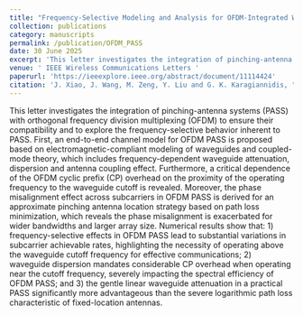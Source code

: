 ```yaml
---
title: "Frequency-Selective Modeling and Analysis for OFDM-Integrated Wideband Pinching-Antenna Systems"
collection: publications
category: manuscripts
permalink: /publication/OFDM_PASS
date: 30 June 2025
excerpt: 'This letter investigates the integration of pinching-antenna systems (PASS) with orthogonal frequency division multiplexing (OFDM) to ensure their compatibility and to explore the frequency-selective behavior inherent to PASS. First, an end-to-end channel model for OFDM PASS is proposed based on electromagnetic-compliant modeling of waveguides and coupled-mode theory, which includes frequency-dependent waveguide attenuation, dispersion and antenna coupling effect. Furthermore, a critical dependence of the OFDM cyclic prefix (CP) overhead on the proximity of the operating frequency to the waveguide cutoff is revealed. Moreover, the phase misalignment effect across subcarriers in OFDM PASS is derived for an approximate pinching antenna location strategy based on path loss minimization. The code is available at [PASS](https://github.com/WiCi-Lab/OFDM_PASS)'
venue: ' IEEE Wireless Communications Letters '
paperurl: 'https://ieeexplore.ieee.org/abstract/document/11114424'
citation: 'J. Xiao, J. Wang, M. Zeng, Y. Liu and G. K. Karagiannidis, "Frequency-Selective Modeling and Analysis for OFDM-Integrated Wideband Pinching-Antenna Systems," in IEEE Wireless Communications Letters, 2025. doi: 10.1109/LWC.2025.3596094.'
---
```


This letter investigates the integration of pinching-antenna systems (PASS) with orthogonal frequency division multiplexing (OFDM) to ensure their compatibility and to explore the frequency-selective behavior inherent to PASS. First, an end-to-end channel model for OFDM PASS is proposed based on electromagnetic-compliant modeling of waveguides and coupled-mode theory, which includes frequency-dependent waveguide attenuation, dispersion and antenna coupling effect. Furthermore, a critical dependence of the OFDM cyclic prefix (CP) overhead on the proximity of the operating frequency to the waveguide cutoff is revealed. Moreover, the phase misalignment effect across subcarriers in OFDM PASS is derived for an approximate pinching antenna location strategy based on path loss minimization, which reveals the phase misalignment is exacerbated for wider bandwidths and larger array size. Numerical results show that: 1) frequency-selective effects in OFDM PASS lead to substantial variations in subcarrier achievable rates, highlighting the necessity of operating above the waveguide cutoff frequency for effective communications; 2) waveguide dispersion mandates considerable CP overhead when operating near the cutoff frequency, severely impacting the spectral efficiency of OFDM PASS; and 3) the gentle linear waveguide attenuation in a practical PASS significantly more advantageous than the severe logarithmic path loss characteristic of fixed-location antennas.
